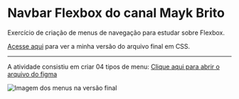 # Navbar Flexbox do canal Mayk Brito

Exercício de criação de menus de navegação para estudar sobre Flexbox. 

[Acesse aqui]() para ver a minha versão do arquivo final em CSS.

---

A atividade consistiu em criar 04 tipos de menu: [Clique aqui para abrir o arquivo do figma](https://www.figma.com/file/JROZJl1NIj4ilZHXVl1xfr/Navbar-Flexbox?node-id=2%3A2%5D)

![Imagem dos menus na versão final](C:\Users\gihan\AppData\Roaming\marktext\images\2023-03-15-19-02-07-image.png)


